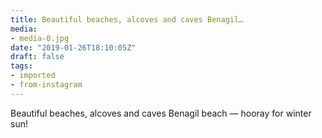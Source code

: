 ```yaml
---
title: Beautiful beaches, alcoves and caves Benagil…
media:
- media-0.jpg
date: "2019-01-26T18:10:05Z"
draft: false
tags:
- imported
- from-instagram
---
```

Beautiful beaches, alcoves and caves Benagil beach — hooray for winter sun\!
